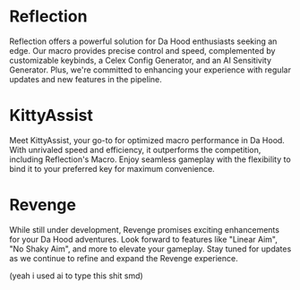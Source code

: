 # Reflection

Reflection offers a powerful solution for Da Hood enthusiasts seeking an edge. Our macro provides precise control and speed, complemented by customizable keybinds, a Celex Config Generator, and an AI Sensitivity Generator. Plus, we're committed to enhancing your experience with regular updates and new features in the pipeline.

# KittyAssist

Meet KittyAssist, your go-to for optimized macro performance in Da Hood. With unrivaled speed and efficiency, it outperforms the competition, including Reflection's Macro. Enjoy seamless gameplay with the flexibility to bind it to your preferred key for maximum convenience.

# Revenge

While still under development, Revenge promises exciting enhancements for your Da Hood adventures. Look forward to features like "Linear Aim", "No Shaky Aim", and more to elevate your gameplay. Stay tuned for updates as we continue to refine and expand the Revenge experience.

(yeah i used ai to type this shit smd)
